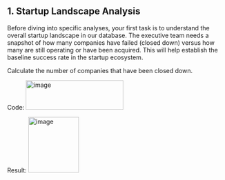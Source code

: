 ## 1. Startup Landscape Analysis
Before diving into specific analyses, your first task is to understand the overall startup landscape in our database.
The executive team needs a snapshot of how many companies have failed (closed down) versus how many are still operating or have been acquired.
This will help establish the baseline success rate in the startup ecosystem.

Calculate the number of companies that have been closed down.

Code:
<img width="226" height="68" alt="image" src="https://github.com/user-attachments/assets/505ea9cf-3a4a-4af0-b2f2-cbb69b40a72b" />

Result:
<img width="117" height="129" alt="image" src="https://github.com/user-attachments/assets/6a18e595-7032-4c08-adad-1030f9c7477a" />
